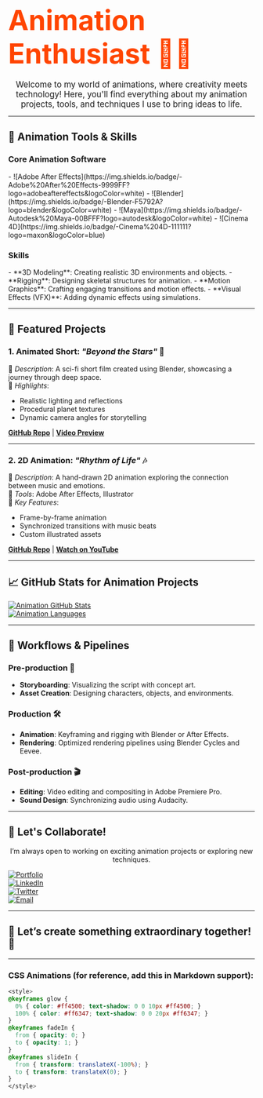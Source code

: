 # <span style="font-size:2em; font-weight:bold; color:#FF4500; animation: glow 1.5s infinite alternate;">Animation Enthusiast 🎥✨</span>

<div style="text-align: center; font-size: 1.2em; animation: fadeIn 3s;">
Welcome to my world of animations, where creativity meets technology! Here, you'll find everything about my animation projects, tools, and techniques I use to bring ideas to life.
</div>

---

## 🎨 Animation Tools & Skills

### **Core Animation Software**
<span style="animation: slideIn 2s;">
- ![Adobe After Effects](https://img.shields.io/badge/-Adobe%20After%20Effects-9999FF?logo=adobeaftereffects&logoColor=white)
- ![Blender](https://img.shields.io/badge/-Blender-F5792A?logo=blender&logoColor=white)
- ![Maya](https://img.shields.io/badge/-Autodesk%20Maya-00BFFF?logo=autodesk&logoColor=white)
- ![Cinema 4D](https://img.shields.io/badge/-Cinema%204D-111111?logo=maxon&logoColor=blue)
</span>

### **Skills**
<span style="animation: fadeIn 3s;">
- **3D Modeling**: Creating realistic 3D environments and objects.
- **Rigging**: Designing skeletal structures for animation.
- **Motion Graphics**: Crafting engaging transitions and motion effects.
- **Visual Effects (VFX)**: Adding dynamic effects using simulations.
</span>

---

## 🌟 Featured Projects

### **1. Animated Short: *"Beyond the Stars"* 🌌**
🚀 *Description*: A sci-fi short film created using Blender, showcasing a journey through deep space.  
🎥 *Highlights*:
   - Realistic lighting and reflections
   - Procedural planet textures
   - Dynamic camera angles for storytelling

**[GitHub Repo](https://github.com/YourUsername/BeyondTheStars)** | **[Video Preview](https://yourlink.com)**

---

### **2. 2D Animation: *"Rhythm of Life"* 🎶**
🎼 *Description*: A hand-drawn 2D animation exploring the connection between music and emotions.  
🎨 *Tools*: Adobe After Effects, Illustrator  
🎥 *Key Features*:
   - Frame-by-frame animation
   - Synchronized transitions with music beats
   - Custom illustrated assets

**[GitHub Repo](https://github.com/YourUsername/RhythmOfLife)** | **[Watch on YouTube](https://youtube.com/yourlink)**

---

## 📈 GitHub Stats for Animation Projects

[![Animation GitHub Stats](https://github-readme-stats.vercel.app/api/pin/?username=YourUsername&repo=BeyondTheStars&theme=radical)](https://github.com/YourUsername/BeyondTheStars)  
[![Animation Languages](https://github-readme-stats.vercel.app/api/top-langs/?username=YourUsername&layout=compact&theme=radical&hide=other)](https://github.com/YourUsername)

---

## 🔧 Workflows & Pipelines

### Pre-production 📝
- **Storyboarding**: Visualizing the script with concept art.
- **Asset Creation**: Designing characters, objects, and environments.

### Production 🛠️
- **Animation**: Keyframing and rigging with Blender or After Effects.
- **Rendering**: Optimized rendering pipelines using Blender Cycles and Eevee.

### Post-production 🎬
- **Editing**: Video editing and compositing in Adobe Premiere Pro.
- **Sound Design**: Synchronizing audio using Audacity.

---

## 🤝 Let's Collaborate!

<div style="text-align: center; animation: glow 2s infinite alternate;">
I’m always open to working on exciting animation projects or exploring new techniques.  
</div>

[![Portfolio](https://img.shields.io/badge/-Portfolio-FF5722?logo=googlechrome&logoColor=white)](https://yourportfolio.com)  
[![LinkedIn](https://img.shields.io/badge/-LinkedIn-0A66C2?logo=linkedin&logoColor=white)](https://linkedin.com/in/yourprofile)  
[![Twitter](https://img.shields.io/badge/-Twitter-1DA1F2?logo=twitter&logoColor=white)](https://twitter.com/yourprofile)  
[![Email](https://img.shields.io/badge/-Email-D14836?logo=gmail&logoColor=white)](mailto:youremail@gmail.com)

---

## 🌈 Let’s create something extraordinary together! 🚀

---

### CSS Animations (for reference, add this in Markdown support):

```css
<style>
@keyframes glow {
  0% { color: #ff4500; text-shadow: 0 0 10px #ff4500; }
  100% { color: #ff6347; text-shadow: 0 0 20px #ff6347; }
}
@keyframes fadeIn {
  from { opacity: 0; }
  to { opacity: 1; }
}
@keyframes slideIn {
  from { transform: translateX(-100%); }
  to { transform: translateX(0); }
}
</style>
